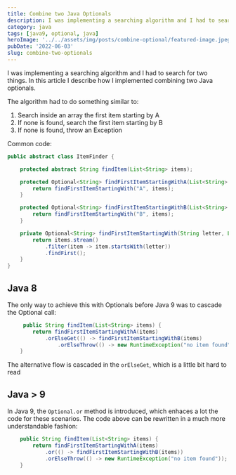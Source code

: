 ```yaml
---
title: Combine two Java Optionals
description: I was implementing a searching algorithm and I had to search for two things. In this article I describe how I implemented combining two Java optionals in Java 9 using Optional.or compared with Java 8
category: java
tags: [java9, optional, java]
heroImage: '../../assets/img/posts/combine-optional/featured-image.jpeg'
pubDate: '2022-06-03'
slug: combine-two-optionals
---
```


I was implementing a searching algorithm and I had to search for two things. In this article I describe how I implemented combining two Java optionals.

<p><!--more--></p>

The algorithm had to do something similar to:

1. Search inside an array the first item starting by A
2. If none is found, search the first item starting by B
3. If none is found, throw an Exception

Common code:

```java
public abstract class ItemFinder {

    protected abstract String findItem(List<String> items);

    protected Optional<String> findFirstItemStartingWithA(List<String> items) {
        return findFirstItemStartingWith("A", items);
    }

    protected Optional<String> findFirstItemStartingWithB(List<String> items) {
        return findFirstItemStartingWith("B", items);
    }

    private Optional<String> findFirstItemStartingWith(String letter, List<String> items) {
        return items.stream()
            .filter(item -> item.startsWith(letter))
            .findFirst();
    }
}
```

## Java 8

The only way to achieve this with Optionals before Java 9 was to cascade the Optional call:

```java
     public String findItem(List<String> items) {
        return findFirstItemStartingWithA(items)
            .orElseGet(() -> findFirstItemStartingWithB(items)
                .orElseThrow(() -> new RuntimeException("no item found")));
    }
```

The alternative flow is cascaded in the `orElseGet`, which is a little bit hard to read

## Java > 9

In Java 9, the `Optional.or` method is introduced, which enhaces a lot the code for these scenarios. The code above can be rewritten in a much more understandable fashion:

```java
    public String findItem(List<String> items) {
        return findFirstItemStartingWithA(items)
            .or(() -> findFirstItemStartingWithB(items))
            .orElseThrow(() -> new RuntimeException("no item found"));
    }
```
